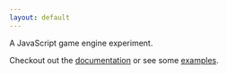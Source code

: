 ```yaml
---
layout: default
---
```

A JavaScript game engine experiment.

Checkout out the [documentation](documentation) or see some [examples](../examples).